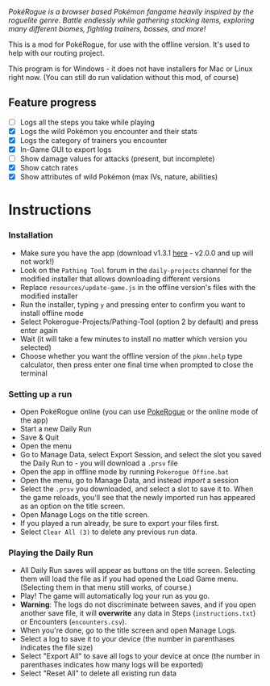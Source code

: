 *PokéRogue is a browser based Pokémon fangame heavily inspired by the roguelite genre. Battle endlessly while gathering stacking items, exploring many different biomes, fighting trainers, bosses, and more!*

This is a mod for PokéRogue, for use with the offline version.
It's used to help with our routing project.

This program is for Windows - it does not have installers for Mac or Linux right now.
(You can still do run validation without this mod, of course)

## Feature progress
- [ ] Logs all the steps you take while playing
- [x] Logs the wild Pokémon you encounter and their stats
- [x] Logs the category of trainers you encounter
- [x] In-Game GUI to export logs
- [ ] Show damage values for attacks (present, but incomplete)
- [x] Show catch rates
- [x] Show attributes of wild Pokémon (max IVs, nature, abilities)

# Instructions
### Installation
- Make sure you have the app (download v1.3.1 [here](https://github.com/Admiral-Billy/Pokerogue-App/releases/tag/v1.3.1) - v2.0.0 and up will not work!)
- Look on the `Pathing Tool` forum in the `daily-projects` channel for the modified installer that allows downloading different versions
- Replace `resources/update-game.js` in the offline version's files with the modified installer
- Run the installer, typing `y` and pressing enter to confirm you want to install offline mode
- Select Pokerogue-Projects/Pathing-Tool (option 2 by default) and press enter again
- Wait (it will take a few minutes to install no matter which version you selected)
- Choose whether you want the offline version of the `pkmn.help` type calculator, then press enter one final time when prompted to close the terminal
### Setting up a run
- Open PokéRogue online (you can use [PokeRogue](https://pokerogue.net/) or the online mode of the app)
- Start a new Daily Run
- Save & Quit
- Open the menu
- Go to Manage Data, select Export Session, and select the slot you saved the Daily Run to - you will download a `.prsv` file
- Open the app in offline mode by running `Pokerogue Offine.bat`
- Open the menu, go to Manage Data, and instead *import* a session
- Select the `.prsv` you downloaded, and select a slot to save it to. When the game reloads, you'll see that the newly imported run has appeared as an option on the title screen.
- Open Manage Logs on the title screen.
- If you played a run already, be sure to export your files first.
- Select `Clear All (3)` to delete any previous run data.
### Playing the Daily Run
- All Daily Run saves will appear as buttons on the title screen. Selecting them will load the file as if you had opened the Load Game menu. (Selecting them in that menu still works, of course.)
- Play! The game will automatically log your run as you go.
 - **Warning**: The logs do not discriminate between saves, and if you open another save file, it will **overwrite** any data in Steps (`instructions.txt`) or Encounters (`encounters.csv`).
- When you're done, go to the title screen and open Manage Logs.
 - Select a log to save it to your device (the number in parenthases indicates the file size)
 - Select "Export All" to save all logs to your device at once (the number in parenthases indicates how many logs will be exported)
 - Select "Reset All" to delete all existing run data
